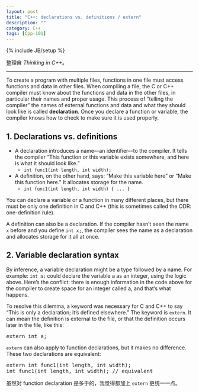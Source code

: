 ```yaml
---
layout: post
title: "C++: declarations vs. definitions / extern"
description: ""
category: C++
tags: [Cpp-101]
---
```

{% include JB/setup %}

整理自 _Thinking in C++_。

-----

To create a program with multiple files, functions in one file must access functions and data in other files. When compiling a file, the C or C++ compiler must know about the functions and data in the other files, in particular their names and proper usage. This process of “telling the compiler” the names of external functions and data and what they should look like is called **declaration**. Once you declare a function or variable, the compiler knows how to check to make sure it is used properly.

## 1. Declarations vs. definitions

* A declaration introduces a name–-an identifier–-to the compiler. It tells the compiler “This function or this variable exists somewhere, and here is what it should look like.” 
	* `int func1(int length, int width);`
* A definition, on the other hand, says: “Make this variable here” or “Make this function here.” It allocates storage for the name.
	* `int func1(int length, int width) { ... }`

You can declare a variable or a function in many different places, but there must be only one definition in C and C++ (this is sometimes called the ODR: one-definition rule).

A definition can also be a declaration. If the compiler hasn’t seen the name `x` before and you define `int x;`, the compiler sees the name as a declaration and allocates storage for it all at once.

## 2. Variable declaration syntax

By inference, a variable declaration might be a type followed by a name. For example: `int a;` could declare the variable a as an integer, using the logic above. Here’s the conflict: there is enough information in the code above for the compiler to create space for an integer called a, and that’s what happens. 

To resolve this dilemma, a keyword was necessary for C and C++ to say “This is only a declaration; it’s defined elsewhere.” The keyword is `extern`. It can mean the definition is external to the file, or that the definition occurs later in the file, like this:

<pre class="prettyprint linenums">
extern int a;
</pre>
	
`extern` can also apply to function declarations, but it makes no difference. These two declarations are equivalent:

<pre class="prettyprint linenums">
extern int func1(int length, int width);
int func1(int length, int width); // equivalent
</pre>
	
虽然对 function declaration 是多于的，我觉得都加上 `extern` 更统一一点。